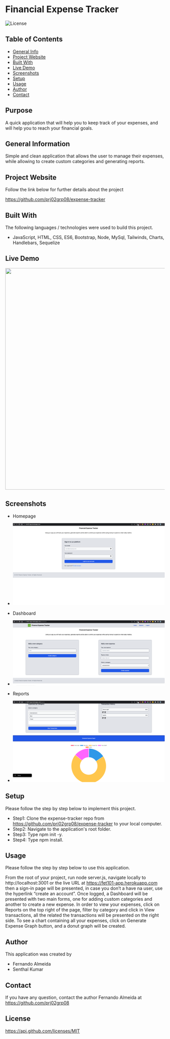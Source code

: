 
# Financial Expense Tracker 

![License](https://img.shields.io/badge/License-MIT-orange.svg?style=plastic&logo=appveyor)

## Table of Contents
* [General Info](#general-information)
* [Project Website](#project-website)
* [Built With](#Built-With)
* [Live Demo](#live-demo)
* [Screenshots](#screenshots)
* [Setup](#setup)
* [Usage](#usage)
* [Author](#author)
* [Contact](#Contact)

## Purpose
A quick application that will help you to keep track of your expenses, and will help you to reach your financial goals. 

## General Information
Simple and clean application that allows the user to manage their expenses, while allowing to create custom categories and generating reports. 

## Project Website
Follow the link below for further details about the project 

https://github.com/prj02grp08/expense-tracker

## Built With
The following languages / technologies were used to build this project. 

*  JavaScript, HTML, CSS, ES6, Bootstrap, Node, MySql, Tailwinds, Charts, Handlebars, Sequelize 


## Live Demo
 <img src="./public//assets/images/mydemo.gif" width="960" height="700"> 


## Screenshots

* Homepage
- ![Alt text](./public/assets/images/homepage.jpeg)

* Dashboard
- ![Alt text](./public/assets/images/dashboard.png)

* Reports
- ![Alt text](./public/assets/images/reports.png)

## Setup
Please follow the step by step below to implement this project. 

* Step1: Clone the expense-tracker repo from https://github.com/prj02grp08/expense-tracker to your local computer. <br> 
* Step2: Navigate to the application's root folder. <br> 
* Step3: Type npm init -y. <br> 
* Step4: Type npm install. <br>  


## Usage
Please follow the step by step below to use this application. 

From the root of your project, run node server.js, navigate locally to http://localhost:3001 or the live URL at https://fet101-app.herokuapp.com  then a sign-in page will be presented, in case you don’t a have na user, use the hyperlink “create an account”. Once logged, a Dashboard will be presented with two main forms, one for adding custom categories and another to create a new expense. In order to view your expenses, click on Reports on the top right of the page, filter by category and click in View transactions, all the related the transactions will be presented on the right side. To see a chart containing all your expenses, click on Generate Expense Graph button, and a donut graph will be created.  


## Author
This application was created by 
* Fernando Almeida
* Senthal Kumar

## Contact
If you have any question, contact the author Fernando Almeida at https://github.com/prj02grp08

## License
 https://api.github.com/licenses/MIT
